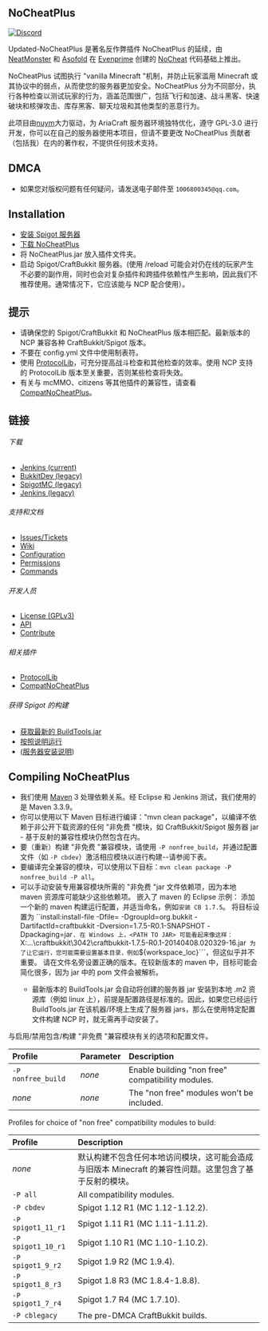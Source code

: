 
NoCheatPlus
---------
[![Discord](https://img.shields.io/discord/598285007496151098?label=discord&logo=discord)](https://discord.gg/NASKHYc)

Updated-NoCheatPlus 是著名反作弊插件 NoCheatPlus 的延续，由 [NeatMonster](https://github.com/NeatMonster) 和 [Asofold](https://github.com/asofold) 在 [Evenprime](https://github.com/Evenprime) 创建的 [NoCheat](https://github.com/md-5/NoCheat) 代码基础上推出。

NoCheatPlus 试图执行 "vanilla Minecraft "机制，并防止玩家滥用 Minecraft 或其协议中的弱点，从而使您的服务器更加安全。NoCheatPlus 分为不同部分，执行各种检查以测试玩家的行为，涵盖范围很广，包括飞行和加速、战斗黑客、快速破块和核弹攻击、库存黑客、聊天垃圾和其他类型的恶意行为。

此项目由[nuym](https://github.com/nuym)大力驱动，为 AriaCraft 服务器环境独特优化，遵守 GPL-3.0 进行开发，你可以在自己的服务器使用本项目，但请不要更改 NoCheatPlus 贡献者（包括我）在内的著作权，不提供任何技术支持。


DMCA
---------
* 如果您对版权问题有任何疑问，请发送电子邮件至 `1006800345@qq.com`。

Installation
---------
* [安装 Spigot 服务器](https://github.com/Updated-NoCheatPlus/NoCheatPlus/#obtain-a-build-of-spigot)
* [下载 NoCheatPlus](https://github.com/Updated-NoCheatPlus/NoCheatPlus/#download)
* 将 NoCheatPlus.jar 放入插件文件夹。
* 启动 Spigot/CraftBukkit 服务器。(使用 /reload 可能会对仍在线的玩家产生不必要的副作用，同时也会对复杂插件和跨插件依赖性产生影响，因此我们不推荐使用。通常情况下，它应该能与 NCP 配合使用）。

提示
---------
* 请确保您的 Spigot/CraftBukkit 和 NoCheatPlus 版本相匹配。最新版本的 NCP 兼容各种 CraftBukkit/Spigot 版本。
* 不要在 config.yml 文件中使用制表符。
* 使用 [ProtocolLib](https://www.spigotmc.org/resources/protocollib.1997/)，可充分提高战斗检查和其他检查的效率。使用 NCP 支持的 ProtocolLib 版本至关重要，否则某些检查将失效。
* 有关与 mcMMO、citizens 等其他插件的兼容性，请查看 [CompatNoCheatPlus](https://github.com/Updated-NoCheatPlus/CompatNoCheatPlus)。

链接
---------

###### 下载
* [Jenkins (current)](https://ci.codemc.io/job/Updated-NoCheatPlus/job/Updated-NoCheatPlus/)
* [BukkitDev (legacy)](https://dev.bukkit.org/projects/nocheatplus/files/)
* [SpigotMC (legacy)](https://www.spigotmc.org/resources/nocheatplus2015-07-25.26/updates)
* [Jenkins (legacy)](https://ci.md-5.net/job/NoCheatPlus/)

###### 支持和文档
* [Issues/Tickets](https://github.com/Updated-NoCheatPlus/NoCheatPlus/issues)
* [Wiki](https://github.com/Updated-NoCheatPlus/Docs)
* [Configuration](https://github.com/Updated-NoCheatPlus/Docs#configuration)
* [Permissions](https://github.com/Updated-NoCheatPlus/Docs/blob/master/Settings/Permissions.md)
* [Commands](https://github.com/Updated-NoCheatPlus/Docs/blob/master/Settings/Commands.md)

###### 开发人员
* [License (GPLv3)](https://github.com/Updated-NoCheatPlus/NoCheatPlus/blob/master/LICENSE.txt)
* [API](https://github.com/Updated-NoCheatPlus/Docs/blob/master/Development/API.md)
* [Contribute](https://github.com/Updated-NoCheatPlus/NoCheatPlus/blob/master/CONTRIBUTING.md)

###### 相关插件
* [ProtocolLib](https://www.spigotmc.org/resources/protocollib.1997/)
* [CompatNoCheatPlus](https://dev.bukkit.org/projects/compatnocheatplus-cncp/)

###### 获得 Spigot 的构建
* [获取最新的 BuildTools.jar](https://hub.spigotmc.org/jenkins/job/BuildTools/)
* [按照说明运行](https://www.spigotmc.org/wiki/buildtools/)
* ([服务器安装说明](https://www.spigotmc.org/wiki/spigot-installation/))

Compiling NoCheatPlus
---------
* 我们使用 [Maven](http://maven.apache.org/download.cgi) 3 处理依赖关系。经 Eclipse 和 Jenkins 测试，我们使用的是 Maven 3.3.9。
* 你可以使用以下 Maven 目标进行编译："mvn clean package"，以编译不依赖于非公开下载资源的任何 "非免费 "模块，如 CraftBukkit/Spigot 服务器 jar - 基于反射的兼容性模块仍然包含在内。
* 要（重新）构建 "非免费 "兼容模块，请使用 `-P nonfree_build`，并通过配置文件（如 `-P cbdev`）激活相应模块以进行构建--请参阅下表。
* 要编译完全兼容的模块，可以使用以下目标：`mvn clean package -P nonfree_build -P all`。
* 可以手动安装专用兼容模块所需的 "非免费 "jar 文件依赖项，因为本地 maven 资源库可能缺少这些依赖项。
嵌入了 maven 的 Eclipse 示例：
添加一个新的 maven 构建运行配置，并适当命名，例如```安装 CB 1.7.5```。
将目标设置为 ``install:install-file -Dfile=<PATH TO JAR> -DgroupId=org.bukkit -DartifactId=craftbukkit -Dversion=1.7.5-R0.1-SNAPSHOT -Dpackaging=jar```.
在 Windows 上，<PATH TO JAR> 可能看起来像这样：  ```X:\...\craftbukkit\3042\craftbukkit-1.7.5-R0.1-20140408.020329-16.jar```
为了让它运行，您可能需要设置基本目录，例如```${workspace_loc}```，但这似乎并不重要。
请在文件名旁设置正确的版本。在较新版本的 maven 中，目标可能会简化很多，因为 jar 中的 pom 文件会被解析。
  * 最新版本的 BuildTools.jar 会自动将创建的服务器 jar 安装到本地 .m2 资源库（例如 linux 上），前提是配置路径是标准的。因此，如果您已经运行 BuildTools.jar 在该机器/环境上生成了服务器 jars，那么在使用特定配置文件构建 NCP 时，就无需再手动安装了。

与启用/禁用包含/构建 "非免费 "兼容模块有关的选项和配置文件。

| Profile | Parameter | Description |
| :------------------ | :-------------- | :-------------- |
| `-P nonfree_build` | _none_ | Enable building "non free" compatibility modules. |
| _none_ | _none_ | The "non free" modules won't be included. |

Profiles for choice of "non free" compatibility modules to build:

| Profile | Description |
| :------------------ | :-------------- |
| _none_ | 默认构建不包含任何本地访问模块，这可能会造成与旧版本 Minecraft 的兼容性问题。这里包含了基于反射的模块。|
| `-P all` | All compatibility modules. |
| `-P cbdev` | Spigot 1.12 R1 (MC 1.12-1.12.2). |
| `-P spigot1_11_r1` | Spigot 1.11 R1 (MC 1.11-1.11.2). |
| `-P spigot1_10_r1` | Spigot 1.10 R1 (MC 1.10-1.10.2). |
| `-P spigot1_9_r2` | Spigot 1.9 R2 (MC 1.9.4). |
| `-P spigot1_8_r3` | Spigot 1.8 R3 (MC 1.8.4-1.8.8). |
| `-P spigot1_7_r4` | Spigot 1.7 R4 (MC 1.7.10). |
| `-P cblegacy` | The pre-DMCA CraftBukkit builds. |
